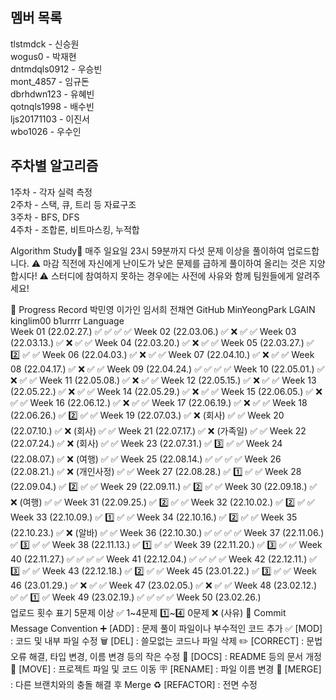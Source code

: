 ## 멤버 목록
tlstmdck - 신승원
<br/>
wogus0 - 박재현
<br/>
dntmdqls0912 - 우승빈
<br/>
mont_4857 - 임규돈
<br/>
dbrhdwn123 - 유혜빈
<br/>
qotnqls1998 - 배수빈
<br/>
ljs20171103 - 이진서
<br/>
wbo1026 - 우수인
<br/>
## 주차별 알고리즘
1주차 - 각자 실력 측정
<br/>
2주차 - 스택, 큐, 트리 등 자료구조
<br/>
3주차 - BFS, DFS
<br/>
4주차 - 조합론, 비트마스킹, 누적합

Algorithm Study📝
매주 일요일 23시 59분까지 다섯 문제 이상을 풀이하여 업로드합니다.
⚠️ 마감 직전에 자신에게 난이도가 낮은 문제를 급하게 풀이하여 올리는 것은 지양합시다!
⚠️ 스터디에 참여하지 못하는 경우에는 사전에 사유와 함께 팀원들에게 알려주세요!

📍 Progress Record
박민영	이가인	임서희	전채연
GitHub	MinYeongPark	LGAIN	kinglim00	b1urrrr
Language				
Week 01
(22.02.27.)	✅	✅	✅	✅
Week 02
(22.03.06.)	✅	❌	✅	✅
Week 03
(22.03.13.)	✅	❌	✅	✅
Week 04
(22.03.20.)	✅	❌	✅	✅
Week 05
(22.03.27.)	✅	2️⃣	✅	✅
Week 06
(22.04.03.)	✅	❌	✅	✅
Week 07
(22.04.10.)	✅	❌	✅	✅
Week 08
(22.04.17.)	✅	❌	✅	✅
Week 09
(22.04.24.)	✅	✅	✅	✅
Week 10
(22.05.01.)	✅	❌	✅	✅
Week 11
(22.05.08.)	✅	❌	✅	✅
Week 12
(22.05.15.)	✅	❌	✅	✅
Week 13
(22.05.22.)	✅	❌	✅	✅
Week 14
(22.05.29.)	✅	❌	✅	✅
Week 15
(22.06.05.)	✅	❌	✅	✅
Week 16
(22.06.12.)	✅	❌	✅	✅
Week 17
(22.06.19.)	✅	❌	✅	✅
Week 18
(22.06.26.)	✅	2️⃣	✅	✅
Week 19
(22.07.03.)	✅	❌
(회사)	✅	✅
Week 20
(22.07.10.)	✅	❌
(회사)	✅	✅
Week 21
(22.07.17.)	✅	❌
(가족일)	✅	✅
Week 22
(22.07.24.)	✅	❌
(회사)	✅	✅
Week 23
(22.07.31.)	✅	3️⃣	✅	✅
Week 24
(22.08.07.)	✅	❌
(여행)	✅	✅
Week 25
(22.08.14.)	✅	✅	✅	✅
Week 26
(22.08.21.)	✅	❌
(개인사정)	✅	✅
Week 27
(22.08.28.)	✅	1️⃣	✅	✅
Week 28
(22.09.04.)	✅	2️⃣	✅	✅
Week 29
(22.09.11.)	✅	2️⃣	✅	✅
Week 30
(22.09.18.)	✅	❌
(여행)	✅	✅
Week 31
(22.09.25.)	✅	2️⃣	✅	✅
Week 32
(22.10.02.)	✅	2️⃣	✅	✅
Week 33
(22.10.09.)	✅	1️⃣	✅	✅
Week 34
(22.10.16.)	✅	2️⃣	✅	✅
Week 35
(22.10.23.)	✅	❌
(알바)	✅	✅
Week 36
(22.10.30.)	✅	✅	✅	✅
Week 37
(22.11.06.)	✅	3️⃣	✅	✅
Week 38
(22.11.13.)	✅	1️⃣	✅	✅
Week 39
(22.11.20.)	✅	3️⃣	✅	✅
Week 40
(22.11.27.)	✅	✅	✅	✅
Week 41
(22.12.04.)	✅	✅	✅	✅
Week 42
(22.12.11.)	✅	3️⃣	✅	✅
Week 43
(22.12.18.)	✅	2️⃣	✅	✅
Week 45
(23.01.22.)	✅	3️⃣	✅	✅
Week 46
(23.01.29.)	✅	❌	✅	✅
Week 47
(23.02.05.)	✅	❌	✅	✅
Week 48
(23.02.12.)	✅	✅	1️⃣	✅
Week 49
(23.02.19.)	✅	✅	✅	✅
Week 50
(23.02.26.)				
업로드 횟수	표기
5문제 이상	✅
1~4문제	1️⃣~4️⃣
0문제	❌
(사유)
📍 Commit Message Convention
➕ [ADD] : 문제 풀이 파일이나 부수적인 코드 추가
✅ [MOD] : 코드 및 내부 파일 수정
🗑 [DEL] : 쓸모없는 코드나 파일 삭제
✏️ [CORRECT] : 문법 오류 해결, 타입 변경, 이름 변경 등의 작은 수정
📄 [DOCS] : README 등의 문서 개정
🚚 [MOVE] : 프로젝트 파일 및 코드 이동
🪧 [RENAME] : 파일 이름 변경
🔀 [MERGE] : 다른 브랜치와의 충돌 해결 후 Merge
♻️ [REFACTOR] : 전면 수정
